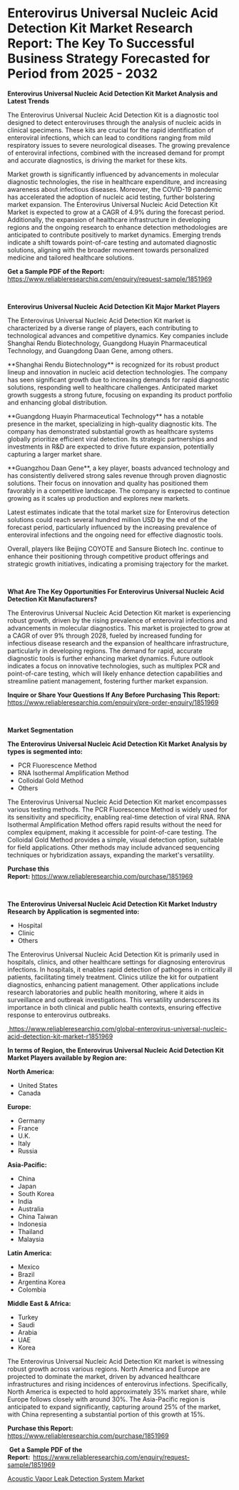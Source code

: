 <p><h1>Enterovirus Universal Nucleic Acid Detection Kit Market Research Report: The Key To Successful Business Strategy Forecasted for Period from 2025 - 2032</h1></p><p><strong>Enterovirus Universal Nucleic Acid Detection Kit Market Analysis and Latest Trends</strong></p>
<p><p>The Enterovirus Universal Nucleic Acid Detection Kit is a diagnostic tool designed to detect enteroviruses through the analysis of nucleic acids in clinical specimens. These kits are crucial for the rapid identification of enteroviral infections, which can lead to conditions ranging from mild respiratory issues to severe neurological diseases. The growing prevalence of enteroviral infections, combined with the increased demand for prompt and accurate diagnostics, is driving the market for these kits.</p><p>Market growth is significantly influenced by advancements in molecular diagnostic technologies, the rise in healthcare expenditure, and increasing awareness about infectious diseases. Moreover, the COVID-19 pandemic has accelerated the adoption of nucleic acid testing, further bolstering market expansion. The Enterovirus Universal Nucleic Acid Detection Kit Market is expected to grow at a CAGR of 4.9% during the forecast period. Additionally, the expansion of healthcare infrastructure in developing regions and the ongoing research to enhance detection methodologies are anticipated to contribute positively to market dynamics. Emerging trends indicate a shift towards point-of-care testing and automated diagnostic solutions, aligning with the broader movement towards personalized medicine and tailored healthcare solutions.</p></p>
<p><strong>Get a Sample PDF of the Report:&nbsp;</strong> <a href="https://www.reliableresearchiq.com/enquiry/request-sample/1851969?utm_campaign=3433&utm_medium=2&utm_source=Github&utm_content=ia&utm_term=27032025&utm_id=enterovirus-universal-nucleic-acid-detection-kit">https://www.reliableresearchiq.com/enquiry/request-sample/1851969</a></p>
<p>&nbsp;</p>
<p><strong>Enterovirus Universal Nucleic Acid Detection Kit Major Market Players</strong></p>
<p><p>The Enterovirus Universal Nucleic Acid Detection Kit market is characterized by a diverse range of players, each contributing to technological advances and competitive dynamics. Key companies include Shanghai Rendu Biotechnology, Guangdong Huayin Pharmaceutical Technology, and Guangdong Daan Gene, among others.</p><p>**Shanghai Rendu Biotechnology** is recognized for its robust product lineup and innovation in nucleic acid detection technologies. The company has seen significant growth due to increasing demands for rapid diagnostic solutions, responding well to healthcare challenges. Anticipated market growth suggests a strong future, focusing on expanding its product portfolio and enhancing global distribution.</p><p>**Guangdong Huayin Pharmaceutical Technology** has a notable presence in the market, specializing in high-quality diagnostic kits. The company has demonstrated substantial growth as healthcare systems globally prioritize efficient viral detection. Its strategic partnerships and investments in R&D are expected to drive future expansion, potentially capturing a larger market share.</p><p>**Guangzhou Daan Gene**, a key player, boasts advanced technology and has consistently delivered strong sales revenue through proven diagnostic solutions. Their focus on innovation and quality has positioned them favorably in a competitive landscape. The company is expected to continue growing as it scales up production and explores new markets.</p><p>Latest estimates indicate that the total market size for Enterovirus detection solutions could reach several hundred million USD by the end of the forecast period, particularly influenced by the increasing prevalence of enteroviral infections and the ongoing need for effective diagnostic tools.</p><p>Overall, players like Beijing COYOTE and Sansure Biotech Inc. continue to enhance their positioning through competitive product offerings and strategic growth initiatives, indicating a promising trajectory for the market.</p></p>
<p>&nbsp;</p>
<p><strong>What Are The Key Opportunities For Enterovirus Universal Nucleic Acid Detection Kit Manufacturers?</strong></p>
<p><p>The Enterovirus Universal Nucleic Acid Detection Kit market is experiencing robust growth, driven by the rising prevalence of enteroviral infections and advancements in molecular diagnostics. This market is projected to grow at a CAGR of over 9% through 2028, fueled by increased funding for infectious disease research and the expansion of healthcare infrastructure, particularly in developing regions. The demand for rapid, accurate diagnostic tools is further enhancing market dynamics. Future outlook indicates a focus on innovative technologies, such as multiplex PCR and point-of-care testing, which will likely enhance detection capabilities and streamline patient management, fostering further market expansion.</p></p>
<p><strong>Inquire or Share Your Questions If Any Before Purchasing This Report:</strong> <a href="https://www.reliableresearchiq.com/enquiry/pre-order-enquiry/1851969?utm_campaign=3433&utm_medium=2&utm_source=Github&utm_content=ia&utm_term=27032025&utm_id=enterovirus-universal-nucleic-acid-detection-kit">https://www.reliableresearchiq.com/enquiry/pre-order-enquiry/1851969</a></p>
<p>&nbsp;</p>
<p><strong>Market Segmentation</strong></p>
<p><strong>The Enterovirus Universal Nucleic Acid Detection Kit Market Analysis by types is segmented into:</strong></p>
<p><ul><li>PCR Fluorescence Method</li><li>RNA Isothermal Amplification Method</li><li>Colloidal Gold Method</li><li>Others</li></ul></p>
<p><p>The Enterovirus Universal Nucleic Acid Detection Kit market encompasses various testing methods. The PCR Fluorescence Method is widely used for its sensitivity and specificity, enabling real-time detection of viral RNA. RNA Isothermal Amplification Method offers rapid results without the need for complex equipment, making it accessible for point-of-care testing. The Colloidal Gold Method provides a simple, visual detection option, suitable for field applications. Other methods may include advanced sequencing techniques or hybridization assays, expanding the market's versatility.</p></p>
<p><strong>Purchase this Report:&nbsp;</strong><a href="https://www.reliableresearchiq.com/purchase/1851969?utm_campaign=3433&utm_medium=2&utm_source=Github&utm_content=ia&utm_term=27032025&utm_id=enterovirus-universal-nucleic-acid-detection-kit">https://www.reliableresearchiq.com/purchase/1851969</a></p>
<p>&nbsp;</p>
<p><strong>The Enterovirus Universal Nucleic Acid Detection Kit Market Industry Research by Application is segmented into:</strong></p>
<p><ul><li>Hospital</li><li>Clinic</li><li>Others</li></ul></p>
<p><p>The Enterovirus Universal Nucleic Acid Detection Kit is primarily used in hospitals, clinics, and other healthcare settings for diagnosing enterovirus infections. In hospitals, it enables rapid detection of pathogens in critically ill patients, facilitating timely treatment. Clinics utilize the kit for outpatient diagnostics, enhancing patient management. Other applications include research laboratories and public health monitoring, where it aids in surveillance and outbreak investigations. This versatility underscores its importance in both clinical and public health contexts, ensuring effective response to enterovirus outbreaks.</p></p>
<p><a href="https://www.reliableresearchiq.com/global-enterovirus-universal-nucleic-acid-detection-kit-market-r1851969?utm_campaign=3433&utm_medium=2&utm_source=Github&utm_content=ia&utm_term=27032025&utm_id=enterovirus-universal-nucleic-acid-detection-kit">&nbsp;https://www.reliableresearchiq.com/global-enterovirus-universal-nucleic-acid-detection-kit-market-r1851969</a></p>
<p><strong>In terms of Region, the Enterovirus Universal Nucleic Acid Detection Kit Market Players available by Region are:</strong></p>
<p>
    <p> <strong> North America: </strong>
        <ul>
            <li>United States</li>
            <li>Canada</li>
        </ul>
        </p> 
    <p> <strong> Europe: </strong>
        <ul>
            <li>Germany</li>
            <li>France</li>
            <li>U.K.</li>
            <li>Italy</li>
            <li>Russia</li>
        </ul>
        </p> 
    <p> <strong> Asia-Pacific: </strong>
        <ul>
            <li>China</li>
            <li>Japan</li>
            <li>South Korea</li>
            <li>India</li>
            <li>Australia</li>
            <li>China Taiwan</li>
            <li>Indonesia</li>
            <li>Thailand</li>
            <li>Malaysia</li>
        </ul>
        </p> 
    <p> <strong> Latin America: </strong>
        <ul>
            <li>Mexico</li>
            <li>Brazil</li>
            <li>Argentina Korea</li>
            <li>Colombia</li>
        </ul>
        </p> 
    <p> <strong> Middle East & Africa: </strong>
        <ul>
            <li>Turkey</li>
            <li>Saudi</li>
            <li>Arabia</li>
            <li>UAE</li>
            <li>Korea</li>
        </ul>
    </p>
    </p>
<p><p>The Enterovirus Universal Nucleic Acid Detection Kit market is witnessing robust growth across various regions. North America and Europe are projected to dominate the market, driven by advanced healthcare infrastructures and rising incidences of enterovirus infections. Specifically, North America is expected to hold approximately 35% market share, while Europe follows closely with around 30%. The Asia-Pacific region is anticipated to expand significantly, capturing around 25% of the market, with China representing a substantial portion of this growth at 15%.</p></p>
<p><strong>Purchase this Report: </strong><a href="https://www.reliableresearchiq.com/purchase/1851969?utm_campaign=3433&utm_medium=2&utm_source=Github&utm_content=ia&utm_term=27032025&utm_id=enterovirus-universal-nucleic-acid-detection-kit">https://www.reliableresearchiq.com/purchase/1851969</a></p>
<p>&nbsp;<strong>Get a Sample PDF of the Report:&nbsp;&nbsp;</strong><a href="https://www.reliableresearchiq.com/enquiry/request-sample/1851969?utm_campaign=3433&utm_medium=2&utm_source=Github&utm_content=ia&utm_term=27032025&utm_id=enterovirus-universal-nucleic-acid-detection-kit">https://www.reliableresearchiq.com/enquiry/request-sample/1851969</a></p>
<p><strong></strong></p>
<p><p><a href="https://github.com/lecaneidreks/Market-Research-Report-List-1/blob/main/acoustic-vapor-leak-detection-system-market.md?utm_campaign=3433&utm_medium=2&utm_source=Github&utm_content=ia&utm_term=27032025&utm_id=enterovirus-universal-nucleic-acid-detection-kit">Acoustic Vapor Leak Detection System Market</a></p></p>